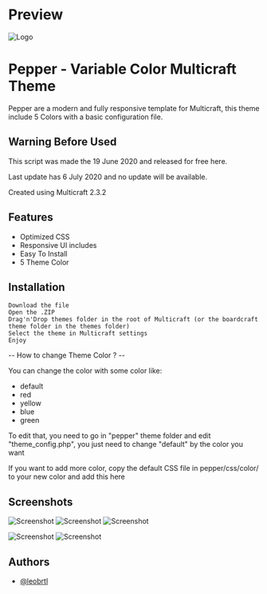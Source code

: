 


# Preview
![Logo](https://www.codester.com/static/uploads/items/000/023/23545/preview-xl.jpg)





# Pepper - Variable Color Multicraft Theme

Pepper are a modern and fully responsive template for Multicraft, this theme include 5 Colors with a basic configuration file.


## Warning Before Used

This script was made the 19 June 2020 and released for free here.

Last update has 6 July 2020 and no update will be available.

Created using Multicraft 2.3.2
## Features
- Optimized CSS
- Responsive UI includes
- Easy To Install
- 5 Theme Color




## Installation


    Download the file
    Open the .ZIP
    Drag'n'Drop themes folder in the root of Multicraft (or the boardcraft theme folder in the themes folder)
    Select the theme in Multicraft settings
    Enjoy

-- How to change Theme Color ? --

You can change the color with some color like:

- default
- red
- yellow
- blue
- green

To edit that, you need to go in "pepper" theme folder and edit "theme_config.php", you just need to change "default" by the color you want

If you want to add more color, copy the default CSS file in pepper/css/color/ to your new color and add this here

    
## Screenshots

![Screenshot](https://www.codester.com/static/uploads/items/000/023/23545/preview/001.jpg)
![Screenshot](https://www.codester.com/static/uploads/items/000/023/23545/preview/003.jpg)
![Screenshot](https://www.codester.com/static/uploads/items/000/023/23545/preview/007.jpg)

![Screenshot](https://www.codester.com/static/uploads/items/000/023/23545/preview/002.jpg)
![Screenshot](https://www.codester.com/static/uploads/items/000/023/23545/preview/004.jpg)






## Authors

- [@leobrtl](https://www.github.com/leobrtl)

